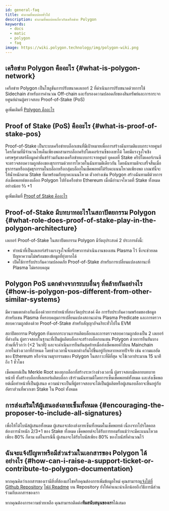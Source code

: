 ```yaml
---
id: general-faq
title: คำถามที่พบบ่อยทั่วไป
description: คำถามที่พบบ่อยเกี่ยวกับเครือข่าย Polygon
keywords:
  - docs
  - matic
  - polygon
  - faq
image: https://wiki.polygon.technology/img/polygon-wiki.png
---
```


## เครือข่าย Polygon คืออะไร {#what-is-polygon-network}

เครือข่าย Polygon เป็นโซลูชันการปรับขนาดเลเยอร์ 2 ที่ดำเนินการปรับขนาดด้วยการใช้ Sidechain สำหรับการคำนวณ Off-chain และรับรองความปลอดภัยของสินทรัพย์และการกระจายศูนย์ผ่านผู้ตรวจสอบ Proof-of-Stake (PoS)

ดูเพิ่มเติมที่ [Polygon คืออะไร](/docs/home/polygon-basics/what-is-polygon)

## Proof of Stake (PoS) คืออะไร {#what-is-proof-of-stake-pos}

Proof-of-Stake เป็นระบบเครือข่ายบล็อกเชนที่มีเป้าหมายเพื่อการสร้างฉันทามติแบบกระจายศูนย์ ใครก็ตามที่มีจำนวนโทเค็นเพียงพอสามารถล็อกคริปโตเคอร์เรนซีของเขาได้ โดยมีแรงจูงใจเชิงเศรษฐศาสตร์คือมูลค่าที่แชร์ร่วมกันของเครือข่ายแบบกระจายศูนย์ บุคคลที่ Stake คริปโตเคอร์เรนซีจะตรวจสอบความถูกต้องของธุรกรรมด้วยการโหวตในฉันทามติเดียวกัน โดยฉันทามติจะเสร็จสิ้นเมื่อธุรกรรมหรือกลุ่มธุรกรรมในบล็อกหรือกลุ่มบล็อกในเช็คพอยต์ได้รับคะแนนโหวตเพียงพอ เกณฑ์นี้จะให้น้ำหนักตาม Stake ที่มาพร้อมกับทุกคะแนนโหวต ตัวอย่างเช่น Polygon สร้างฉันทามติด้วยการส่งเช็คพอยต์ของบล็อก Polygon ไปยังเครือข่าย Ethereum เมื่อมีอำนาจโหวตที่ Stake ทั้งหมดอย่างน้อย ⅔ +1

ดูเพิ่มเติมที่ [Proof of Stake คืออะไร](/docs/home/polygon-basics/what-is-proof-of-stake)

## Proof-of-Stake มีบทบาทอะไรในสถาปัตยกรรม Polygon {#what-role-does-proof-of-stake-play-in-the-polygon-architecture}

เลเยอร์ Proof-of-Stake ในสถาปัตยกรรม Polygon มีวัตถุประสงค์ 2 ประการดังนี้:

* ทำหน้าที่เป็นเลเยอร์สร้างแรงจูงใจเพื่อรักษาการดำเนินงานของเชน Plasma ไว้ ซึ่งจะช่วยลดปัญหาความไม่พร้อมของข้อมูลที่ยุ่งยากได้
* เปิดใช้การรับประกันความปลอดภัย Proof-of-Stake สำหรับการเปลี่ยนแปลงสถานะที่ Plasma ไม่ครอบคลุม

## Polygon PoS แตกต่างจากระบบอื่นๆ ที่คล้ายกันอย่างไร {#how-is-polygon-pos-different-from-other-similar-systems}

มีความแตกต่างกันเนื่องด้วยการทำหน้าที่สองวัตถุประสงค์ คือ การรับประกันความพร้อมของข้อมูลสำหรับเชน Plasma ที่ครอบคลุมการเปลี่ยนแปลงสถานะผ่าน Plasma Predicate และการตรวจสอบความถูกต้องด้วย Proof-of-Stake สำหรับสัญญาอัจฉริยะทั่วไปใน EVM

สถาปัตยกรรม Polygon ยังแยกกระบวนการผลิตบล็อกและการตรวจสอบความถูกต้องเป็น 2 เลเยอร์ที่ต่างกัน ผู้ตรวจสอบในฐานะที่เป็นผู้ผลิตบล็อกจะสร้างบล็อกบนเชน Polygon ด้วยการยืนยันบางส่วนที่เร็วกว่า (<2 วินาที) และจะดำเนินการยืนยันสุดท้ายเมื่อส่งเช็คพอยต์ไปบน Mainchain ภายในช่วงเวลาที่กำหนด โดยช่วงเวลานี้จะแตกต่างกันไปขึ้นอยู่กับหลากหลายปัจจัย เช่น ความแออัดของ Ethereum หรือจำนวนธุรกรรมของ Polygon ในสภาวะที่ดีที่สุด จะใช้เวลาประมาณ 15 นาทีถึง 1 ชั่วโมง

เช็คพอยต์เป็น Merkle Root ของทุกบล็อกที่สร้างระหว่างช่วงเวลานี้ ผู้ตรวจสอบมีหลายบทบาทหน้าที่ ทั้งสร้างบล็อกที่เลเยอร์ผลิตบล็อก เข้าร่วมฉันทามติโดยการเซ็นเช็คพอยต์ทั้งหมด และส่งเช็คพอยต์เมื่อทำหน้าที่เป็นผู้เสนอ ความน่าจะเป็นที่ผู้ตรวจสอบจะได้เป็นผู้ผลิตหรือผู้เสนอบล็อกจะขึ้นอยู่กับอัตราส่วนที่พวกเขา Stake ใน Pool ทั้งหมด

## การส่งเสริมให้ผู้เสนอส่งลายเซ็นทั้งหมด {#encouraging-the-proposer-to-include-all-signatures}

เพื่อให้ได้โบนัสผู้เสนอทั้งหมด ผู้เสนอจะต้องส่งลายเซ็นทั้งหมดในเช็คพอยต์ เนื่องจากโปรโตคอลต้องการน้ำหนัก 2/3+1 ของ Stake ทั้งหมด เช็คพอยต์จะได้รับการยอมรับแม้ว่าจะมีคะแนนโหวตเพียง 80% ก็ตาม แต่ในกรณีนี้ ผู้เสนอจะได้รับโบนัสเพียง 80% ของโบนัสที่คำนวณไว้

## ฉันจะแจ้งปัญหาหรือมีส่วนร่วมในเอกสารของ Polygon ได้อย่างไร {#how-can-i-raise-a-support-ticket-or-contribute-to-polygon-documentation}
หากคุณคิดว่าเอกสารของเรามีสิ่งที่ต้องแก้ไขหรือคุณต้องการเพิ่มข้อมูลใหม่ คุณสามารถ[แจ้งได้ที่ Github Repository](https://github.com/maticnetwork/matic.js/issues) [ไฟล์ Readme](https://github.com/maticnetwork/matic-docs/blob/master/README.md) บน Repository ยังให้คำแนะนำเล็กน้อยถึงวิธีการมีส่วนร่วมกับเอกสารของเรา

หากคุณต้องการความช่วยเหลือ คุณสามารถติดต่อ**ทีมสนับสนุนของเรา**ได้เสมอ
